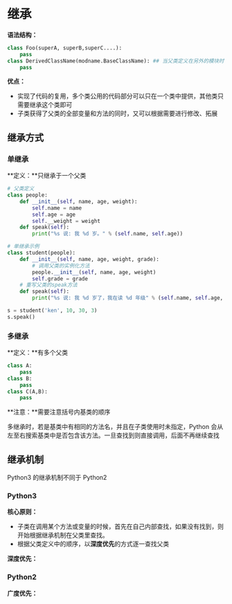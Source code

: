 # 继承

**语法结构：**

```python
class Foo(superA, superB,superC....):
    pass
class DerivedClassName(modname.BaseClassName): ## 当父类定义在另外的模块时
    pass
```

**优点：**

+  实现了代码的复用，多个类公用的代码部分可以只在一个类中提供，其他类只需要继承这个类即可 
+  子类获得了父类的全部变量和方法的同时，又可以根据需要进行修改、拓展 

## 继承方式

### 单继承

**定义：**只继承于一个父类

```python
# 父类定义
class people:
    def __init__(self, name, age, weight):
        self.name = name
        self.age = age
        self.__weight = weight
    def speak(self):
        print("%s 说: 我 %d 岁。" % (self.name, self.age))

# 单继承示例
class student(people):
    def __init__(self, name, age, weight, grade):
        # 调用父类的实例化方法
        people.__init__(self, name, age, weight)
        self.grade = grade
    # 重写父类的speak方法
    def speak(self):
        print("%s 说: 我 %d 岁了，我在读 %d 年级" % (self.name, self.age, self.grade))

s = student('ken', 10, 30, 3)
s.speak()
```

### 多继承

**定义：**有多个父类

```python
class A:
    pass
class B:
    pass
class C(A,B):
    pass
```

**注意：**需要注意括号内基类的顺序

多继承时，若是基类中有相同的方法名，并且在子类使用时未指定，Python 会从左至右搜索基类中是否包含该方法。一旦查找到则直接调用，后面不再继续查找 

## 继承机制

 Python3 的继承机制不同于 Python2 

### Python3

**核心原则：**

+ 子类在调用某个方法或变量的时候，首先在自己内部查找，如果没有找到，则开始根据继承机制在父类里查找。
+ 根据父类定义中的顺序，以**深度优先**的方式逐一查找父类

**深度优先：**





### Python2

**广度优先：**

